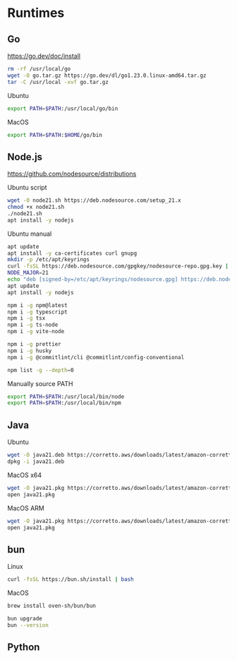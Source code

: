 # Runtimes

## Go

https://go.dev/doc/install

```sh
rm -rf /usr/local/go
wget -O go.tar.gz https://go.dev/dl/go1.23.0.linux-amd64.tar.gz
tar -C /usr/local -xvf go.tar.gz
```

Ubuntu
```sh
export PATH=$PATH:/usr/local/go/bin
```

MacOS
```sh
export PATH=$PATH:$HOME/go/bin
```

## Node.js

https://github.com/nodesource/distributions

Ubuntu script
```sh
wget -O node21.sh https://deb.nodesource.com/setup_21.x
chmod +x node21.sh
./node21.sh
apt install -y nodejs
```

Ubuntu manual
```sh
apt update
apt install -y ca-certificates curl gnupg
mkdir -p /etc/apt/keyrings
curl -fsSL https://deb.nodesource.com/gpgkey/nodesource-repo.gpg.key | gpg --dearmor -o /etc/apt/keyrings/nodesource.gpg
NODE_MAJOR=21
echo "deb [signed-by=/etc/apt/keyrings/nodesource.gpg] https://deb.nodesource.com/node_$NODE_MAJOR.x nodistro main" | tee /etc/apt/sources.list.d/nodesource.list
apt update
apt install -y nodejs
```

```sh
npm i -g npm@latest
npm i -g typescript
npm i -g tsx
npm i -g ts-node
npm i -g vite-node
```

```sh
npm i -g prettier
npm i -g husky
npm i -g @commitlint/cli @commitlint/config-conventional
```

```sh
npm list -g --depth=0
```

Manually source PATH
```sh
export PATH=$PATH:/usr/local/bin/node
export PATH=$PATH:/usr/local/bin/npm
```

## Java

Ubuntu
```sh
wget -O java21.deb https://corretto.aws/downloads/latest/amazon-corretto-21-x64-linux-jdk.deb
dpkg -i java21.deb
```

MacOS x64
```sh
wget -O java21.pkg https://corretto.aws/downloads/latest/amazon-corretto-21-x64-macos-jdk.pkg
open java21.pkg
```

MacOS ARM
```sh
wget -O java21.pkg https://corretto.aws/downloads/latest/amazon-corretto-21-aarch64-macos-jdk.pkg
open java21.pkg
```

## bun

Linux
```sh
curl -fsSL https://bun.sh/install | bash
```

MacOS
```sh
brew install oven-sh/bun/bun
```

```sh
bun upgrade
bun --version
```

## Python
